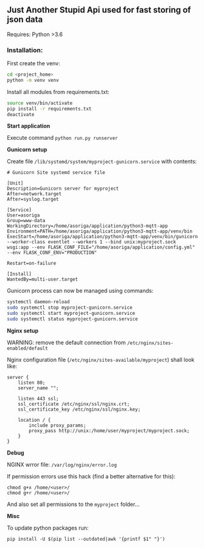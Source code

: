 ## Just Another Stupid Api used for fast storing of json data ##

Requires: Python >3.6

### Installation: ###

First create the venv:

```bash
cd <project_home>
python -m venv venv
```

Install all modules from requirements.txt:

```bash
source venv/bin/activate
pip install -r requirements.txt
deactivate
```

**Start application**

Execute command `python run.py runserver`

**Gunicorn setup**

Create file `/lib/systemd/system/myproject-gunicorn.service` with contents:

```
# Gunicorn Site systemd service file

[Unit]
Description=Gunicorn server for myproject
After=network.target
After=syslog.target

[Service]
User=asoriga
Group=www-data
WorkingDirectory=/home/asoriga/application/python3-mqtt-app
Environment=PATH=/home/asoriga/application/python3-mqtt-app/venv/bin
ExecStart=/home/asoriga/application/python3-mqtt-app/venv/bin/gunicorn --worker-class eventlet --workers 1 --bind unix:myproject.sock wsgi:app --env FLASK_CONF_FILE="/home/asoriga/application/config.yml" --env FLASK_CONF_ENV="PRODUCTION"

Restart=on-failure

[Install]
WantedBy=multi-user.target
```

Gunicorn process can now be managed using commands:

```bash
systemctl daemon-reload
sudo systemctl stop myproject-gunicorn.service
sudo systemctl start myproject-gunicorn.service
sudo systemctl status myproject-gunicorn.service
```

**Nginx setup**

WARNING: remove the default connection from `/etc/nginx/sites-enabled/default`

Nginx configuration file (`/etc/nginx/sites-available/myproject`) shall look like:

```
server {
    listen 80;
    server_name "";

    listen 443 ssl;
    ssl_certificate /etc/nginx/ssl/nginx.crt;
    ssl_certificate_key /etc/nginx/ssl/nginx.key;

    location / {
        include proxy_params;
        proxy_pass http://unix:/home/user/myproject/myproject.sock;
    }
}
```

**Debug**

NGINX wrror file: `/var/log/nginx/error.log`

If permission errors use this hack (find a better alternative for this):

    chmod g+x /home/<user>/
    chmod g+r /home/<user>/

And also set all permissions to the `myproject` folder...

**Misc**

To update python packages run:

```
pip install -U $(pip list --outdated|awk '{printf $1" "}')
```
